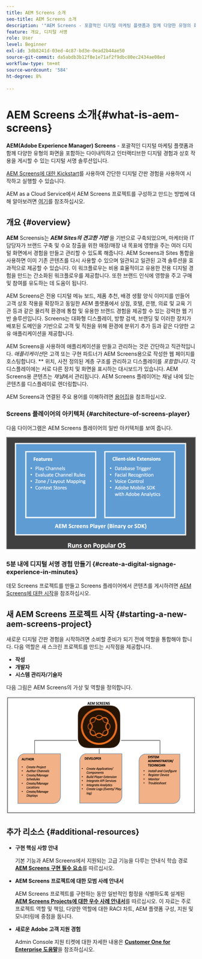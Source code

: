 ```yaml
---
title: AEM Screens 소개
seo-title: AEM Screens 소개
description: '"AEM Screens - 포괄적인 디지털 마케팅 플랫폼과 함께 다양한 유형의 화면을 포함하는 다이내믹하고 인터랙티브한 디지털 경험과 상호 작용을 게시할 수 있는 디지털 서명 솔루션입니다."'
feature: 개요, 디지털 서명
role: User
level: Beginner
exl-id: 3db8241d-03ed-4c87-bd3e-0ead2b44ae50
source-git-commit: da5abdb3b12f8e1e71af2f9dbc80ec2434ae08ed
workflow-type: tm+mt
source-wordcount: '584'
ht-degree: 8%

---
```


# AEM Screens 소개{#what-is-aem-screens}

**AEM(Adobe Experience Manager) Screens**  - 포괄적인 디지털 마케팅 플랫폼과 함께 다양한 유형의 화면을 포함하는 다이내믹하고 인터랙티브한 디지털 경험과 상호 작용을 게시할 수 있는 디지털 서명 솔루션입니다.

[AEM Screens에 대한 Kickstart](kickstart-for-aem-screens.md)를 사용하여 간단한 디지털 간판 경험을 사용하여 시작하고 실행할 수 있습니다.

AEM as a Cloud Service에서 AEM Screens 프로젝트를 구성하고 만드는 방법에 대해 알아보려면 [여기](https://experienceleague.adobe.com/docs/experience-manager-cloud-service/screens-as-cloud-service/home.html?lang=en)를 참조하십시오.

## 개요 {#overview}

**AEM** Screensis는  ***AEM Sites의 견고한 기반*** 을 기반으로 구축되었으며, 마케터와 IT 담당자가 브랜드 구축 및 수요 창출을 위한 매장/매장 내 목표에 영향을 주는 여러 디지털 화면에서 경험을 만들고 관리할 수 있도록 해줍니다. AEM Screens과 Sites 통합을 사용하면 이미 기존 콘텐츠를 다시 사용할 수 있으며 일관되고 일관된 고객 솔루션을 효과적으로 제공할 수 있습니다. 이 워크플로우는 비용 효율적이고 유용한 전용 디지털 경험을 만드는 간소화된 워크플로우를 제공합니다. 또한 브랜드 인식에 영향을 주고 구매 및 참여를 유도하는 데 도움이 됩니다.

AEM Screens은 전용 디지털 메뉴 보드, 제품 추천, 배경 생활 양식 이미지를 만들어 고객 상호 작용을 확장하고 동일한 AEM 플랫폼에서 상점, 호텔, 은행, 의료 및 교육 기관 등과 같은 물리적 환경에 통합 및 유용한 브랜드 경험을 제공할 수 있는 강력한 웹 기반 솔루션입니다. Screens는 대화형 디스플레이, 방향 검색, 브랜딩 및 이러한 장치가 배포된 도메인을 기반으로 고객 및 직원을 위해 환경에 분위기 추가 등과 같은 다양한 고유 애플리케이션을 제공합니다.

AEM Screens을 사용하여 애플리케이션을 만들고 관리하는 것은 간단하고 직관적입니다. *애플리케이션*&#x200B;은 고객 또는 구현 파트너가 AEM Screens용으로 작성한 웹 페이지를 호스팅합니다. ** 위치, 사전 정의된 계층 구조를 관리하고 디스플레이를  *포함합니다*. 각 디스플레이에는 서로 다른 장치 및 화면을 표시하는 대시보드가 있습니다. AEM Screens용 콘텐츠는 *채널*&#x200B;에서 관리됩니다. AEM Screens 플레이어는 채널 내에 있는 콘텐츠를 디스플레이로 렌더링합니다.

AEM Screens과 연결된 주요 용어를 이해하려면 [용어집](screens-glossary.md)을 참조하십시오.

### Screens 플레이어의 아키텍처 {#architecture-of-screens-player}

다음 다이어그램은 AEM Screens 플레이어의 일반 아키텍처를 보여 줍니다.

![chlimage_1-29](assets/chlimage_1-29.png)

### 5분 내에 디지털 서명 경험 만들기 {#create-a-digital-signage-experience-in-minutes}

데모 Screens 프로젝트를 만들고 Screens 플레이어에서 콘텐츠를 게시하려면 [AEM Screens에 대한 시작](kickstart-for-aem-screens.md)을 참조하십시오.

## 새 AEM Screens 프로젝트 시작 {#starting-a-new-aem-screens-project}

새로운 디지털 간판 경험을 시작하려면 소비할 준비가 되기 전에 역할을 통합해야 합니다. 다음 역할은 새 스크린 프로젝트를 만드는 시작점을 제공합니다.

* **작성**
* **개발자**
* **시스템 관리자/기술자**

다음 그림은 AEM Screens의 가상 및 역할을 정의합니다.

![chlimage_1-30](assets/chlimage_1-30.png)


## 추가 리소스 {#additional-resources}

* **구현 핵심 사항 안내**

   기본 기능과 AEM Screens에서 지원되는 고급 기능을 다루는 안내식 학습 경로 **[AEM Screens 구현 필수 요소](https://guided.adobe.com/?launch=AEM-7a#recommended/solutions/experience-manager)**&#x200B;를 따르십시오.

* **AEM Screens 프로젝트에 대한 모범 사례 안내서**

   AEM Screens 프로젝트를 구현하는 동안 일반적인 함정을 식별하도록 설계된 **[AEM Screens Projects에 대한 우수 사례 안내서](https://docs.adobe.com/content/help/ko-KR/experience-manager-screens/using/about-guide.html)**&#x200B;를 따르십시오. 이 자료는 주로 프로젝트 역할 및 책임, 다양한 역할에 대한 RACI 차트, AEM 플랫폼 구성, 지원 및 모니터링에 중점을 둡니다.

* **새로운 Adobe 고객 지원 경험**

   Admin Console 지원 티켓에 대한 자세한 내용은 **[Customer One for Enterprise 도움말](https://docs.adobe.com/content/help/en/customer-one/using/home.htmlhome.html#)**&#x200B;을 참조하십시오.
